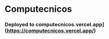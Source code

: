 
# Computecnicos

### Deployed to <strong>computecnicos.vercel.app</strong>](https://computecnicos.vercel.app/)
